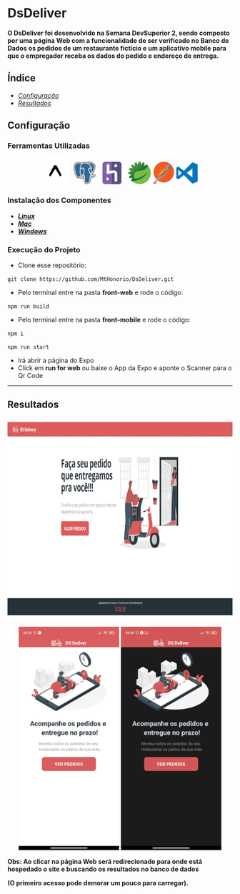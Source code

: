 # DsDeliver
**O DsDeliver foi desenvolvido na Semana DevSuperior 2, sendo composto por uma página Web com a funcionalidade de ser verificado no Banco de Dados os pedidos de um restaurante fictício e um aplicativo mobile para que o empregador receba os dados do pedido e endereço de entrega.**

## Índice
* [_Configuração_](#Configuração)
* [_Resultados_](#Resultados)

## Configuração

### Ferramentas Utilizadas

<p align='center'>
<img height="60" src="https://github.com/MtHonorio/Big-Game-Survey/blob/master/others/img/Expo.png?raw=true">&nbsp;&nbsp;
<img height="50" src="https://github.com/MtHonorio/Big-Game-Survey/blob/master/others/img/PgAdmin.png?raw=true">&nbsp;&nbsp;
<img height="50" src="https://github.com/MtHonorio/Big-Game-Survey/blob/master/others/img/heroku.svg?raw=true">&nbsp;&nbsp;
<img height="50" src="https://github.com/MtHonorio/Big-Game-Survey/blob/master/others/img/sts-logo.svg?raw=true">
<img height="50" src="https://github.com/MtHonorio/Big-Game-Survey/blob/master/others/img/postman-logo.png?raw=true">
<img height="50" src="https://github.com/MtHonorio/Big-Game-Survey/blob/master/others/img/vscode.png?raw=true">
</p>

### Instalação dos Componentes

* [**_Linux_**](https://github.com/MtHonorio/DsDeliver/tree/main/Others/Tools/Linux)
* [**_Mac_**](https://github.com/MtHonorio/DsDeliver/tree/main/Others/Tools/Mac)
* [**_Windows_**](https://github.com/MtHonorio/DsDeliver/tree/main/Others/Tools/Windows)

### Execução do Projeto
* Clone esse repositório:
``` 
git clone https://github.com/MtHonorio/DsDeliver.git
```
* Pelo terminal entre na pasta **front-web** e rode o código:

``` 
npm run build 
```
* Pelo terminal entre na pasta **front-mobile** e rode o código:
``` 
npm i
```
```
npm run start
```
  -  Irá abrir a página do Expo 
  -  Click em **run for web** ou baixe o App da Expo e aponte o Scanner para o Qr Code


---
## Resultados
<p align="center">
  <a href="https://mthonorio-dssales-sds3.netlify.app/"><img height="450" src="https://github.com/MtHonorio/DsDeliver/blob/main/others/img/dsdeliver.gif?raw=true"></a>
</p>

<p align="center">
<img height="500" src="https://github.com/MtHonorio/DsDeliver/blob/main/others/img/lightmode-app.gif?raw=true">
<img height="500" src="https://github.com/MtHonorio/DsDeliver/blob/main/others/img/darkmode-app.gif?raw=true">
</p>

**Obs: Ao clicar na página Web será redirecionado para onde está hospedado o site e buscando os resultados no banco de dados**

**(O primeiro acesso pode demorar um pouco para carregar).**